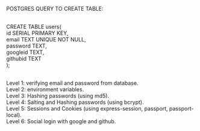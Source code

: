 POSTGRES QUERY TO CREATE TABLE: <br/><br/>

CREATE TABLE users( <br/>
	id SERIAL PRIMARY KEY, <br/>
	email TEXT UNIQUE NOT NULL, <br/>
	password TEXT, <br/>
	googleid TEXT, <br/>
	githubid TEXT <br/>
);<br/><br/>

Level 1: verifying email and password from database.<br/>
Level 2: environment variables.<br/>
Level 3: Hashing passwords (using md5).<br/>
Level 4: Salting and Hashing passwords (using bcrypt).<br/>
Level 5: Sessions and Cookies (using express-session, passport, passport-local). <br/>
Level 6: Social login with google and github.
